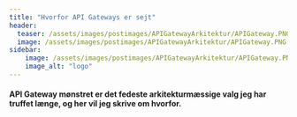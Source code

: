 ```yaml
---
title: "Hvorfor API Gateways er sejt"
header:
  teaser: /assets/images/postimages/APIGatewayArkitektur/APIGateway.PNG
  image: /assets/images/postimages/APIGatewayArkitektur/APIGateway.PNG
sidebar:
    image: /assets/images/postimages/APIGatewayArkitektur/APIGateway.PNG
    image_alt: "logo"
---
```


<h4>API Gateway mønstret er det fedeste arkitekturmæssige valg jeg har truffet længe, og her vil jeg skrive om hvorfor. </h4>